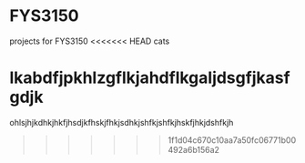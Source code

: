 # FYS3150
projects for FYS3150
<<<<<<< HEAD
cats


lkabdfjpkhlzgflkjahdflkgaljdsgfjkasfgdjk
=======
ohlsjhjkdhkjhkfjhsdjkfhskjfhkjsdhkjshfkjshfkjhskfjhkjdshfkjh
>>>>>>> 1f1d04c670c10aa7a50fc06771b00492a6b156a2
